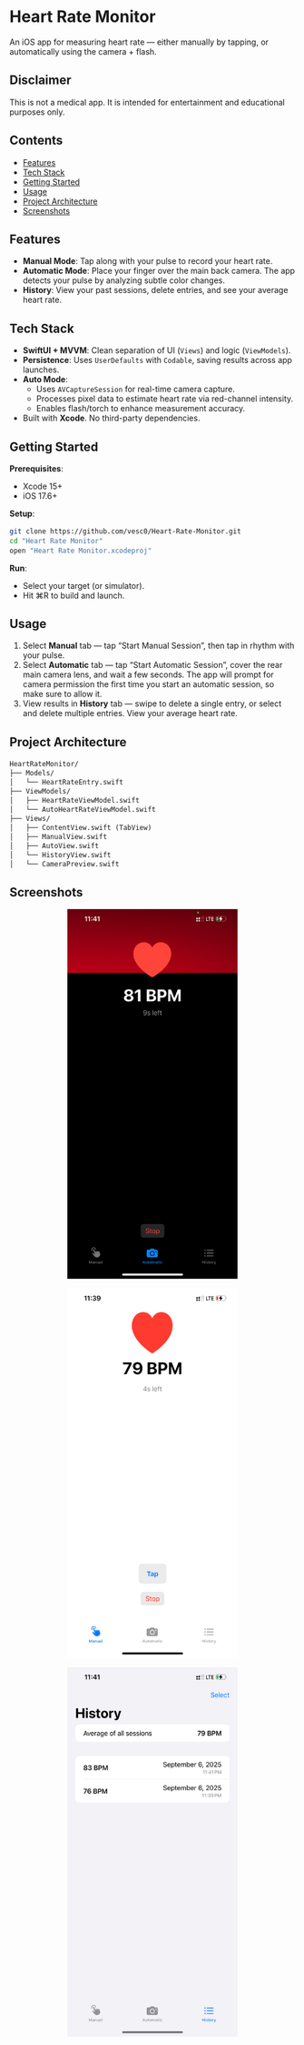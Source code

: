 # Heart Rate Monitor

An iOS app for measuring heart rate — either manually by tapping, or automatically using the camera + flash.

## Disclaimer

This is not a medical app. It is intended for entertainment and educational purposes only.

## Contents

- [Features](#features) 
- [Tech Stack](#tech-stack)  
- [Getting Started](#getting-started)
- [Usage](#usage)
- [Project Architecture](#project-architecture)   
- [Screenshots](#screenshots)  

##  Features

- **Manual Mode**: Tap along with your pulse to record your heart rate.
- **Automatic Mode**: Place your finger over the main back camera. The app detects your pulse by analyzing subtle color changes.
- **History**: View your past sessions, delete entries, and see your average heart rate.

##  Tech Stack

- **SwiftUI + MVVM**: Clean separation of UI (`Views`) and logic (`ViewModels`).
- **Persistence**: Uses `UserDefaults` with `Codable`, saving results across app launches.
- **Auto Mode**:
  - Uses `AVCaptureSession` for real-time camera capture.
  - Processes pixel data to estimate heart rate via red-channel intensity.
  - Enables flash/torch to enhance measurement accuracy.
- Built with **Xcode**. No third-party dependencies.

##  Getting Started

**Prerequisites**:
- Xcode 15+  
- iOS 17.6+

**Setup**:
```bash
git clone https://github.com/vesc0/Heart-Rate-Monitor.git
cd "Heart Rate Monitor"
open "Heart Rate Monitor.xcodeproj"
```

**Run**:
- Select your target (or simulator).
- Hit ⌘R to build and launch.

##  Usage

1. Select **Manual** tab — tap “Start Manual Session”, then tap in rhythm with your pulse.
2. Select **Automatic** tab — tap “Start Automatic Session”, cover the rear main camera lens, and wait a few seconds. The app will prompt for camera permission the first time you start an automatic session, so make sure to allow it.
3. View results in **History** tab — swipe to delete a single entry, or select and delete multiple entries. View your average heart rate.

##  Project Architecture

```
HeartRateMonitor/
├── Models/
│   └── HeartRateEntry.swift
├── ViewModels/
│   ├── HeartRateViewModel.swift
│   └── AutoHeartRateViewModel.swift
├── Views/
│   ├── ContentView.swift (TabView)
│   ├── ManualView.swift
│   ├── AutoView.swift
│   └── HistoryView.swift
│   └── CameraPreview.swift
```

## Screenshots

<p align="center">
  <img src="screenshots/auto-mode.PNG" alt="auto-mode" width="300">
</p>

<p align="center">
  <img src="screenshots/manual-mode.PNG" alt="manual-mode" width="300">
</p>

<p align="center">
  <img src="screenshots/history.PNG" alt="history" width="300">
</p>